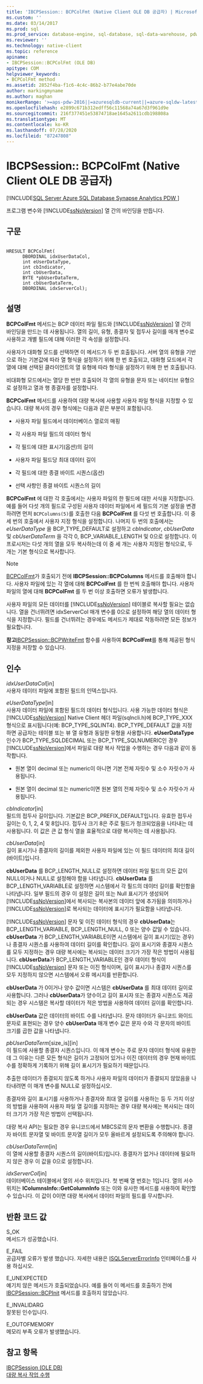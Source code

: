```yaml
---
title: 'IBCPSession:: BCPColFmt (Native Client OLE DB 공급자) | Microsoft Docs'
ms.custom: ''
ms.date: 03/14/2017
ms.prod: sql
ms.prod_service: database-engine, sql-database, sql-data-warehouse, pdw
ms.reviewer: ''
ms.technology: native-client
ms.topic: reference
apiname:
- IBCPSession::BCPColFmt (OLE DB)
apitype: COM
helpviewer_keywords:
- BCPColFmt method
ms.assetid: 2852f4ba-f1c6-4c4c-86b2-b77e4abe70de
author: markingmyname
ms.author: maghan
monikerRange: '>=aps-pdw-2016||=azuresqldb-current||=azure-sqldw-latest||>=sql-server-2016||=sqlallproducts-allversions||>=sql-server-linux-2017||=azuresqldb-mi-current'
ms.openlocfilehash: e2899c671b312edff56c11568a74a67d3f961d9e
ms.sourcegitcommit: 216f377451e53874718ae1645a2611cdb198808a
ms.translationtype: MT
ms.contentlocale: ko-KR
ms.lasthandoff: 07/28/2020
ms.locfileid: "87247808"
---
```

# <a name="ibcpsessionbcpcolfmt-native-client-ole-db-provider"></a>IBCPSession:: BCPColFmt (Native Client OLE DB 공급자)
[!INCLUDE[SQL Server Azure SQL Database Synapse Analytics PDW ](../../includes/applies-to-version/sql-asdb-asdbmi-asa-pdw.md)]

  프로그램 변수와 [!INCLUDE[ssNoVersion](../../includes/ssnoversion-md.md)] 열 간의 바인딩을 만듭니다.  
  
## <a name="syntax"></a>구문  
  
```  
  
HRESULT BCPColFmt(   
      DBORDINAL idxUserDataCol,  
      int eUserDataType,  
      int cbIndicator,  
      int cbUserData,  
      BYTE *pbUserDataTerm,  
      int cbUserDataTerm,  
      DBORDINAL idxServerCol);  
```  
  
## <a name="remarks"></a>설명  
 **BCPColFmt** 메서드는 BCP 데이터 파일 필드와 [!INCLUDE[ssNoVersion](../../includes/ssnoversion-md.md)] 열 간의 바인딩을 만드는 데 사용됩니다. 열의 길이, 유형, 종결자 및 접두사 길이를 매개 변수로 사용하고 개별 필드에 대해 이러한 각 속성을 설정합니다.  
  
 사용자가 대화형 모드를 선택하면 이 메서드가 두 번 호출됩니다. 서버 열의 유형을 기반으로 하는 기본값에 따라 열 형식을 설정하기 위해 한 번 호출되고, 대화형 모드에서 각 열에 대해 선택된 클라이언트의 열 유형에 따라 형식을 설정하기 위해 한 번 호출됩니다.  
  
 비대화형 모드에서는 열당 한 번만 호출되어 각 열의 유형을 문자 또는 네이티브 유형으로 설정하고 열과 행 종결자를 설정합니다.  
  
 **BCPColFmt** 메서드를 사용하여 대량 복사에 사용할 사용자 파일 형식을 지정할 수 있습니다. 대량 복사의 경우 형식에는 다음과 같은 부분이 포함됩니다.  
  
-   사용자 파일 필드에서 데이터베이스 열로의 매핑  
  
-   각 사용자 파일 필드의 데이터 형식  
  
-   각 필드에 대한 표시기(옵션)의 길이  
  
-   사용자 파일 필드당 최대 데이터 길이  
  
-   각 필드에 대한 종결 바이트 시퀀스(옵션)  
  
-   선택 사항인 종결 바이트 시퀀스의 길이  
  
 **BCPColFmt** 에 대한 각 호출에서는 사용자 파일의 한 필드에 대한 서식을 지정합니다. 예를 들어 다섯 개의 필드로 구성된 사용자 데이터 파일에서 세 필드의 기본 설정을 변경하려면 먼저 `BCPColumns(5)`를 호출한 다음 **BCPColFmt** 를 다섯 번 호출합니다. 이 중 세 번의 호출에서 사용자 지정 형식을 설정합니다. 나머지 두 번의 호출에서는 *eUserDataType* 을 BCP_TYPE_DEFAULT로 설정하고 *cbIndicator*, *cbUserData*및 *cbUserDataTerm* 을 각각 0, BCP_VARIABLE_LENGTH 및 0으로 설정합니다. 이 프로시저는 다섯 개의 열을 모두 복사하는데 이 중 세 개는 사용자 지정된 형식으로, 두 개는 기본 형식으로 복사합니다.  
  
> [!NOTE]  
>  [BCPColFmt](../../relational-databases/native-client-ole-db-interfaces/ibcpsession-bcpcolumns-ole-db.md)가 호출되기 전에 **IBCPSession::BCPColumns** 메서드를 호출해야 합니다. 사용자 파일에 있는 각 열에 대해 **BCPColFmt** 를 한 번씩 호출해야 합니다. 사용자 파일의 열에 대해 **BCPColFmt** 를 두 번 이상 호출하면 오류가 발생합니다.  
  
 사용자 파일의 모든 데이터를 [!INCLUDE[ssNoVersion](../../includes/ssnoversion-md.md)] 테이블로 복사할 필요는 없습니다. 열을 건너뛰려면 idxServerCol 매개 변수를 0으로 설정하여 해당 열의 데이터 형식을 지정합니다. 필드를 건너뛰려는 경우에도 메서드가 제대로 작동하려면 모든 정보가 필요합니다.  
  
 **참고**[IBCPSession::BCPWriteFmt](../../relational-databases/native-client-ole-db-interfaces/ibcpsession-bcpwritefmt-ole-db.md) 함수를 사용하여 **BCPColFmt**를 통해 제공된 형식 지정을 저장할 수 있습니다.  
  
## <a name="arguments"></a>인수  
 *idxUserDataCol*[in]  
 사용자 데이터 파일에 포함된 필드의 인덱스입니다.  
  
 *eUserDataType*[in]  
 사용자 데이터 파일에 포함된 필드의 데이터 형식입니다. 사용 가능한 데이터 형식은 [!INCLUDE[ssNoVersion](../../includes/ssnoversion-md.md)] Native Client 헤더 파일(sqlncli.h)에 BCP_TYPE_XXX 형식으로 표시됩니다(예: BCP_TYPE_SQLINT4). BCP_TYPE_DEFAULT 값을 지정하면 공급자는 테이블 또는 뷰 열 유형과 동일한 유형을 사용합니다. **eUserDataType** 인수가 BCP_TYPE_SQLDECIMAL 또는 BCP_TYPE_SQLNUMERIC인 경우 [!INCLUDE[ssNoVersion](../../includes/ssnoversion-md.md)]에서 파일로 대량 복사 작업을 수행하는 경우 다음과 같이 동작합니다.  
  
-   원본 열이 decimal 또는 numeric이 아니면 기본 전체 자릿수 및 소수 자릿수가 사용됩니다.  
  
-   원본 열이 decimal 또는 numeric이면 원본 열의 전체 자릿수 및 소수 자릿수가 사용됩니다.  
  
 *cbIndicator*[in]  
 필드의 접두사 길이입니다. 기본값은 BCP_PREFIX_DEFAULT입니다. 유효한 접두사 길이는 0, 1, 2, 4 및 8입니다. 접두사 크기 8은 주로 필드가 청크되었음을 나타내는 데 사용됩니다. 이 값은 큰 값 형식 열을 효율적으로 대량 복사하는 데 사용됩니다.  
  
 *cbUserData*[in]  
 길이 표시기나 종결자의 길이를 제외한 사용자 파일에 있는 이 필드 데이터의 최대 길이(바이트)입니다.  
  
 **cbUserData** 를 BCP_LENGTH_NULL로 설정하면 데이터 파일 필드의 모든 값이 NULL이거나 NULL로 설정해야 함을 나타냅니다. **cbUserData** 를 BCP_LENGTH_VARIABLE로 설정하면 시스템에서 각 필드의 데이터 길이를 확인함을 나타냅니다. 일부 필드의 경우 이 설정은 길이 또는 Null 표시기가 생성되어 [!INCLUDE[ssNoVersion](../../includes/ssnoversion-md.md)]에서 복사되는 복사본의 데이터 앞에 추가됨을 의미하거나 [!INCLUDE[ssNoVersion](../../includes/ssnoversion-md.md)]로 복사되는 데이터에 표시기가 필요함을 나타냅니다.  
  
 [!INCLUDE[ssNoVersion](../../includes/ssnoversion-md.md)] 문자 및 이진 데이터 형식의 경우 **cbUserData**는 BCP_LENGTH_VARIABLE, BCP_LENGTH_NULL, 0 또는 양수 값일 수 있습니다. **cbUserData** 가 BCP_LENGTH_VARIABLE이면 시스템에서 길이 표시기(있는 경우)나 종결자 시퀀스를 사용하여 데이터 길이를 확인합니다. 길이 표시기와 종결자 시퀀스를 모두 지정하는 경우 대량 복사에는 복사되는 데이터 크기가 가장 작은 방법이 사용됩니다. **cbUserData**가 BCP_LENGTH_VARIABLE인 경우 데이터 형식이 [!INCLUDE[ssNoVersion](../../includes/ssnoversion-md.md)] 문자 또는 이진 형식이며, 길이 표시기나 종결자 시퀀스를 모두 지정하지 않으면 시스템에서 오류 메시지를 반환합니다.  
  
 **cbUserData** 가 0이거나 양수 값이면 시스템은 **cbUserData** 를 최대 데이터 길이로 사용합니다. 그러나 **cbUserData**가 양수이고 길이 표시자 또는 종결자 시퀀스도 제공되는 경우 시스템은 복사할 데이터가 적은 방법을 사용하여 데이터 길이를 확인합니다.  
  
 **cbUserData** 값은 데이터의 바이트 수를 나타냅니다. 문자 데이터가 유니코드 와이드 문자로 표현되는 경우 양수 **cbUserData** 매개 변수 값은 문자 수와 각 문자의 바이트 크기를 곱한 값을 나타냅니다.  
  
 *pbUserDataTerm*[size_is][in]  
 이 필드에 사용할 종결자 시퀀스입니다. 이 매개 변수는 주로 문자 데이터 형식에 유용한데 그 이유는 다른 모든 형식은 길이가 고정되어 있거나 이진 데이터의 경우 현재 바이트 수를 정확하게 기록하기 위해 길이 표시기가 필요하기 때문입니다.  
  
 추출한 데이터가 종결되지 않도록 하거나 사용자 파일의 데이터가 종결되지 않았음을 나타내려면 이 매개 변수를 NULL로 설정하십시오.  
  
 종결자와 길이 표시기를 사용하거나 종결자와 최대 열 길이를 사용하는 등 두 가지 이상의 방법을 사용하여 사용자 파일 열 길이를 지정하는 경우 대량 복사에는 복사되는 데이터 크기가 가장 작은 방법이 선택됩니다.  
  
 대량 복사 API는 필요한 경우 유니코드에서 MBCS로의 문자 변환을 수행합니다. 종결자 바이트 문자열 및 바이트 문자열 길이가 모두 올바르게 설정되도록 주의해야 합니다.  
  
 *cbUserDataTerm*[in]  
 이 열에 사용할 종결자 시퀀스의 길이(바이트)입니다. 종결자가 없거나 데이터에 필요하지 않은 경우 이 값을 0으로 설정합니다.  
  
 *idxServerCol*[in]  
 데이터베이스 테이블에서 열의 서수 위치입니다. 첫 번째 열 번호는 1입니다. 열의 서수 위치는 **IColumnsInfo::GetColumnInfo** 또는 이와 유사한 메서드를 사용하여 확인할 수 있습니다. 이 값이 0이면 대량 복사에서 데이터 파일의 필드를 무시합니다.  
  
## <a name="return-code-values"></a>반환 코드 값  
 S_OK  
 메서드가 성공했습니다.  
  
 E_FAIL  
 공급자별 오류가 발생 했습니다. 자세한 내용은 [ISQLServerErrorInfo](https://msdn.microsoft.com/library/a8323b5c-686a-4235-a8d2-bda43617b3a1) 인터페이스를 사용 하십시오.  
  
 E_UNEXPECTED  
 예기치 않은 메서드가 호출되었습니다. 예를 들어 이 메서드를 호출하기 전에 [IBCPSession::BCPInit](../../relational-databases/native-client-ole-db-interfaces/ibcpsession-bcpinit-ole-db.md) 메서드를 호출하지 않았습니다.  
  
 E_INVALIDARG  
 잘못된 인수입니다.  
  
 E_OUTOFMEMORY  
 메모리 부족 오류가 발생했습니다.  
  
## <a name="see-also"></a>참고 항목  
 [IBCPSession &#40;OLE DB&#41;](../../relational-databases/native-client-ole-db-interfaces/ibcpsession-ole-db.md)   
 [대량 복사 작업 수행](../../relational-databases/native-client/features/performing-bulk-copy-operations.md)  
  
  
